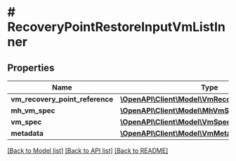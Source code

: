 # # RecoveryPointRestoreInputVmListInner

## Properties

Name | Type | Description | Notes
------------ | ------------- | ------------- | -------------
**vm_recovery_point_reference** | [**\OpenAPI\Client\Model\VmRecoveryPointReference**](VmRecoveryPointReference.md) |  |
**mh_vm_spec** | [**\OpenAPI\Client\Model\MhVmSpecOverride**](MhVmSpecOverride.md) |  | [optional]
**vm_spec** | [**\OpenAPI\Client\Model\VmSpecOverride**](VmSpecOverride.md) |  | [optional]
**metadata** | [**\OpenAPI\Client\Model\VmMetadataOverride**](VmMetadataOverride.md) |  | [optional]

[[Back to Model list]](../../README.md#models) [[Back to API list]](../../README.md#endpoints) [[Back to README]](../../README.md)
